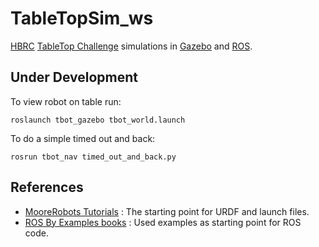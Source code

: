 # TableTopSim_ws
[HBRC](https://www.hbrobotics.org/)
[TableTop Challenge](http://robogames.net/rules/tablebot.php) simulations in 
[Gazebo](http://gazebosim.org/) and [ROS](http://www.ros.org).

## Under Development

To view robot on table run:

```
roslaunch tbot_gazebo tbot_world.launch
```

To do a simple timed out and back:

```
rosrun tbot_nav timed_out_and_back.py
```

## References

* [MooreRobots Tutorials](http://moorerobots.com/blog) : The
  starting point for URDF and launch files.
* [ROS By Examples books](http://www.pirobot.org) :
  Used examples as starting point for ROS code.


